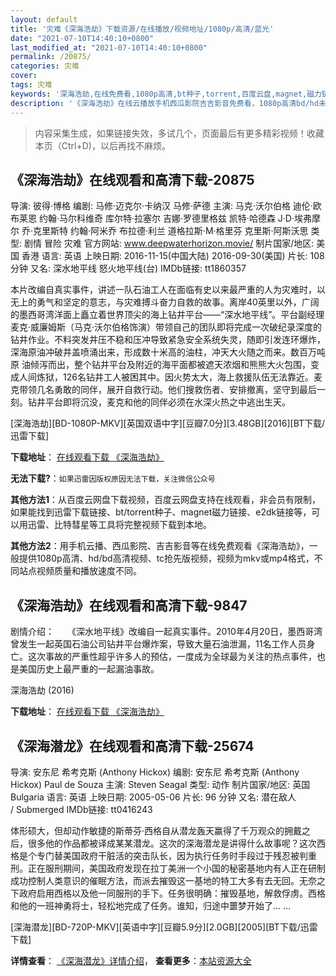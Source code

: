 ```yaml
---
layout: default
title: '灾难《深海浩劫》下载资源/在线播放/视频地址/1080p/高清/蓝光'
date: "2021-07-10T14:40:10+0800"
last_modified_at: "2021-07-10T14:40:10+0800"
permalink: /20875/
categories: 灾难
cover:
tags: 灾难
keywords: '深海浩劫,在线免费看,1080p高清,bt种子,torrent,百度云盘,magnet,磁力链,迅雷下载资源'
description: '《深海浩劫》在线云播放手机西瓜影院吉吉影音免费看，1080p高清bd/hd未删减完整版和tc抢先枪版，mkv/mp4格式，附带bt/torrent种子、magnet/磁力链、百度云盘、网盘资源迅雷下载链接'
---
```


>内容采集生成，如果链接失效，多试几个，页面最后有更多精彩视频！收藏本页（Ctrl+D)，以后再找不麻烦。


## 《深海浩劫》在线观看和高清下载-20875

导演: 彼得·博格 编剧: 马修·迈克尔·卡纳汉 马修·萨德 主演: 马克·沃尔伯格 迪伦·欧布莱恩 约翰·马尔科维奇 库尔特·拉塞尔 吉娜·罗德里格兹 凯特·哈德森 J·D·埃弗摩尔 乔·克里斯特 约翰·阿米乔 布拉德·利兰 道格拉斯·M·格里芬 克里斯·阿斯沃思 类型: 剧情 冒险 灾难 官方网站: www.deepwaterhorizon.movie/ 制片国家/地区: 美国 香港 语言: 英语 上映日期: 2016-11-15(中国大陆) 2016-09-30(美国) 片长: 108分钟 又名: 深水地平线 怒火地平线(台) IMDb链接: tt1860357

本片改编自真实事件，讲述一队石油工人在面临有史以来最严重的人为灾难时，以无上的勇气和坚定的意志，与灾难搏斗奋力自救的故事。离岸40英里以外，广阔的墨西哥湾洋面上矗立着世界顶尖的海上钻井平台——“深水地平线”。平台副经理麦克·威廉姆斯（马克·沃尔伯格饰演）带领自己的团队即将完成一次破纪录深度的钻井作业。不料突发井压不稳和压冲导致紧急安全系统失灵，随即引发连环爆炸，深海原油冲破井盖喷涌出来，形成数十米高的油柱，冲天大火随之而来。数百万吨原 油倾泻而出，整个钻井平台及附近的海平面都被遮天浓烟和熊熊大火包围，变成人间炼狱，126名钻井工人被困其中。因火势太大，海上救援队伍无法靠近。麦克带领几名勇敢的同伴，展开自救行动。他们搜救伤者、安排撤离，坚守到最后一刻。钻井平台即将沉没，麦克和他的同伴必须在水深火热之中逃出生天。


[深海浩劫][BD-1080P-MKV][英国双语中字][豆瓣7.0分][3.48GB][2016][BT下载/迅雷下载]

**下载地址**： [在线观看下载 《深海浩劫》](https://www.btdx8.com/torrent/deepwater_horizon_2016.html) 


**无法下载?**：`如果迅雷因版权原因无法下载，关注微信公众号 `

**其他方法1**：从百度云网盘下载视频，百度云网盘支持在线观看，非会员有限制，如果能找到迅雷下载链接、bt/torrent种子、magnet磁力链接、e2dk链接等，可以用迅雷、比特彗星等工具将完整视频下载到本地。

**其他方法2**：用手机云播、西瓜影院、吉吉影音等在线免费观看《深海浩劫》，一般提供1080p高清、hd/bd高清视频、tc抢先版视频，视频为mkv或mp4格式，不同站点视频质量和播放速度不同。


## 《深海浩劫》在线观看和高清下载-9847

剧情介绍：　　《深水地平线》改编自一起真实事件。2010年4月20日，墨西哥湾曾发生一起英国石油公司钻井平台爆炸案，导致大量石油泄漏，11名工作人员身亡。这次事故的严重性超乎许多人的预估，一度成为全球最为关注的热点事件，也是美国历史上最严重的一起漏油事故。


深海浩劫 (2016)

**下载地址**： [在线观看下载 《深海浩劫》](https://www.btbtdy.me/btdy/dy7311.html) 


## 《深海潜龙》在线观看和高清下载-25674

导演: 安东尼 希考克斯 (Anthony Hickox) 编剧: 安东尼 希考克斯 (Anthony Hickox) Paul de Souza 主演: Steven Seagal 类型: 动作 制片国家/地区: 英国 Bulgaria 语言: 英语 上映日期: 2005-05-06 片长: 96 分钟 又名: 潜在敌人 / Submerged IMDb链接: tt0416243

体形硕大，但却动作敏捷的斯蒂芬·西格自从潜龙轰天赢得了千万观众的拥戴之后，很多他的作品都被译成某某潜龙。这次的深海潜龙是讲得什么故事呢？这次西格是个专门替美国政府干脏活的突击队长，因为执行任务时手段过于残忍被判重刑。正在服刑期间，美国政府发现在拉丁美洲一个小国的秘密基地内有人正在研制成功控制人类意识的催眠方法，而派去摧毁这一基地的特工大多有去无回。无奈之下政府启用西格以及他一同服刑的手下。任务很明确：摧毁基地，解救俘虏。西格和他的一班神勇将士，轻松地完成了任务。谁知，归途中噩梦开始了… …


[深海潜龙][BD-720P-MKV][英语中字][豆瓣5.9分][2.0GB][2005][BT下载/迅雷下载]

**详情查看**： [《深海潜龙》详情介绍](/movie/25674/)， **查看更多**：[本站资源大全](/movie/t/all/)

